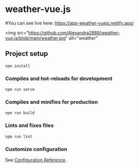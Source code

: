 # weather-vue.js

#You can see live here: 
https://app-weather-vuejs.netlify.app/

<img src="https://github.com/Alexandra2888/weather-vue.js/blob/main/weather.jpg" alt="weather"

## Project setup
```
npm install
```

### Compiles and hot-reloads for development
```
npm run serve
```

### Compiles and minifies for production
```
npm run build
```

### Lints and fixes files
```
npm run lint
```

### Customize configuration
See [Configuration Reference](https://cli.vuejs.org/config/).
